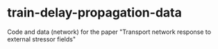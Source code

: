 # train-delay-propagation-data
Code and data (network) for the paper "Transport network response to external stressor fields"
